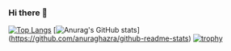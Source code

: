 ### Hi there 👋

<!--
**hntake/hntake** is a ✨ _special_ ✨ repository because its `README.md` (this file) appears on your GitHub profile.

Here are some ideas to get you started:

- 🔭 I’m currently working on ...
- 🌱 I’m currently learning ...
- 👯 I’m looking to collaborate on ...
- 🤔 I’m looking for help with ...
- 💬 Ask me about ...
- 📫 How to reach me: ...
- 😄 Pronouns: ...
- ⚡ Fun fact: ...
-->
[![Top Langs](https://github-readme-stats.vercel.app/api/top-langs/?username=hntake
)](https://github.com/anuraghazra/github-readme-stats)
[![Anurag's GitHub stats](https://github-readme-stats.vercel.app/api?username=hntake)]
(https://github.com/anuraghazra/github-readme-stats)
[![trophy](https://github-profile-trophy.vercel.app/?username=hntake)](https://github.com/ryo-ma/github-profile-trophy)

